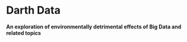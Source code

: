 # Darth Data
<b> An exploration of environmentally detrimental effects of Big Data and related topics </b>


